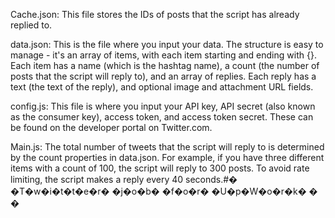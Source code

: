 Cache.json: 
  This file stores the IDs of posts that the script has already replied to.

data.json: 
   This is the file where you input your data. The structure is easy to manage - it's an array of items, with each item starting and ending with {}. Each item has a name (which is the hashtag name), a count (the number of posts that the script will reply to), and an array of replies. Each reply has a text (the text of the reply), and optional image and attachment URL fields.

config.js: 
  This file is where you input your API key, API secret (also known as the consumer key), access token, and access token secret. These can be found on the developer portal on Twitter.com.

Main.js: 
  The total number of tweets that the script will reply to is determined by the count properties in data.json. For example, if you have three different items with a count of 100, the script will reply to 300 posts. To avoid rate limiting, the script makes a reply every 40 seconds.#� �T�w�i�t�t�e�r� �j�o�b� �f�o�r� �U�p�W�o�r�k�
�
�
